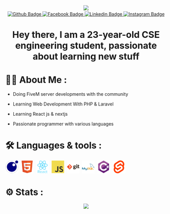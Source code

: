
<div id="header" align="center">
  <img src="https://cdn.discordapp.com/attachments/955528335805542452/1040317414249877556/banner.png" width="1000"/>
</div>


<div id="badges" align="center">
  <a href="https://github.com/ARSSANTO">
    <img src="https://img.shields.io/badge/Github-black?style=for-the-badge&logo=github&logoColor=white" alt="Github Badge"/>
  </a>
  <a href="https://www.facebook.com/ars.playz69/">
    <img src="https://img.shields.io/badge/Facebook-blue?style=for-the-badge&logo=facebook&logoColor=white" alt="Facebook Badge"/>
  </a>
  <a href="https://www.linkedin.com/in/atikur-rahaman-santo-626480185/">
    <img src="https://img.shields.io/badge/Linkedin-blue?style=for-the-badge&logo=linkedin&logoColor=white" alt="Linkedin Badge"/>
  </a>
  <a href="https://www.instagram.com/ars_santo/">
    <img src="https://img.shields.io/badge/Instagram-orange?style=for-the-badge&logo=instagram&logoColor=white" alt="Instagram Badge"/>
  </a>
</div>

<h1 align="center">
    Hey there, I am a 23-year-old CSE engineering student, passionate about learning new stuff
</h1>


# :man_technologist: About Me :

- Doing FiveM server developments with the community

- Learning Web Development With PHP & Laravel
  
- Learning React js & nextjs

- Passionate programmer with various languages


# :hammer_and_wrench: Languages & tools :

<div>
  <img src="https://github.com/devicons/devicon/blob/master/icons/lua/lua-original.svg"  title="LUA" alt="LUA" width="40" height="40"/>&nbsp;
  <img src="https://github.com/devicons/devicon/blob/master/icons/html5/html5-original.svg" title="HTML5" alt="HTML" width="40" height="40"/>&nbsp;
  <img src="https://github.com/devicons/devicon/blob/master/icons/react/react-original-wordmark.svg" title="React" alt="React" width="40" height="40"/>&nbsp;
  <img src="https://github.com/devicons/devicon/blob/master/icons/javascript/javascript-original.svg" title="JavaScript" alt="JavaScript" width="40" height="40"/>&nbsp;
  <img src="https://github.com/devicons/devicon/blob/master/icons/git/git-original-wordmark.svg" title="Git" **alt="Git" width="40" height="40"/>&nbsp;
  <img src="https://github.com/devicons/devicon/blob/master/icons/mysql/mysql-original-wordmark.svg" title="MySQL"  alt="MySQL" width="40" height="40"/>&nbsp;
  <img src="https://github.com/devicons/devicon/blob/master/icons/csharp/csharp-original.svg" title="C#"  alt="C#" width="40" height="40"/>&nbsp;
  <img src="https://github.com/devicons/devicon/blob/master/icons/svelte/svelte-original.svg" title="Svelte"  alt="Svelte" width="40" height="40"/>&nbsp;
</div>



# :gear: Stats :

<p align="center">
 <a href=https://github.com/ARSSANTO>
 <img width="500" src=https://github-readme-stats.vercel.app/api?username=ARSSANTO&count_private=true&show_icons=true&title_color=148fe1&text_color=ffffff&icon_color=148fe1&hide_border=true&bg_color=282a36&layout=compact&hide_title=false&hide_rank=false><a>
</p>
